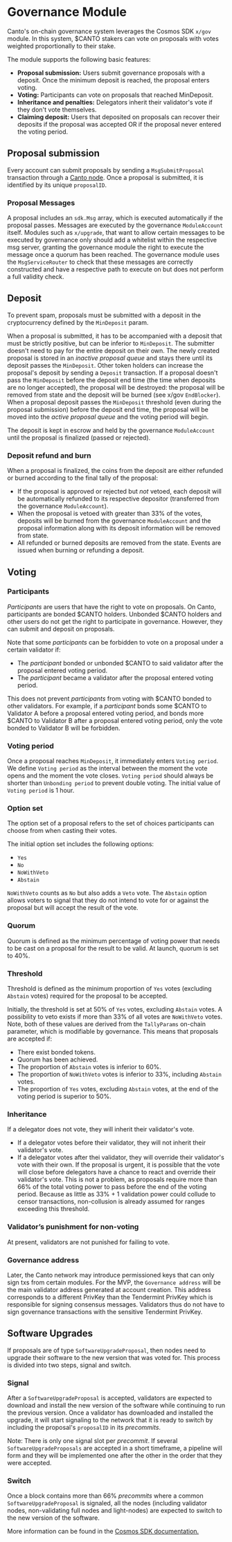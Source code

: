# Governance Module

Canto's on-chain governance system leverages the Cosmos SDK `x/gov` module. In this system, $CANTO stakers can vote on proposals with votes weighted proportionally to their stake.

The module supports the following basic features:

* **Proposal submission:** Users submit governance proposals with a deposit. Once the minimum deposit is reached, the proposal enters voting.
* **Voting:** Participants can vote on proposals that reached MinDeposit.
* **Inheritance and penalties:** Delegators inherit their validator's vote if they don't vote themselves.
* **Claiming deposit:** Users that deposited on proposals can recover their deposits if the proposal was accepted OR if the proposal never entered the voting period.

## Proposal submission <a href="#proposal-submission" id="proposal-submission"></a>

Every account can submit proposals by sending a `MsgSubmitProposal` transaction through a [Canto node](../../canto-node/validators/). Once a proposal is submitted, it is identified by its unique `proposalID`.

### Proposal Messages <a href="#proposal-messages" id="proposal-messages"></a>

A proposal includes an `sdk.Msg` array, which is executed automatically if the proposal passes. Messages are executed by the governance `ModuleAccount` itself. Modules such as `x/upgrade`, that want to allow certain messages to be executed by governance only should add a whitelist within the respective msg server, granting the governance module the right to execute the message once a quorum has been reached. The governance module uses the `MsgServiceRouter` to check that these messages are correctly constructed and have a respective path to execute on but does not perform a full validity check.

## Deposit <a href="#deposit" id="deposit"></a>

To prevent spam, proposals must be submitted with a deposit in the cryptocurrency defined by the `MinDeposit` param.

When a proposal is submitted, it has to be accompanied with a deposit that must be strictly positive, but can be inferior to `MinDeposit`. The submitter doesn't need to pay for the entire deposit on their own. The newly created proposal is stored in an _inactive proposal queue_ and stays there until its deposit passes the `MinDeposit`. Other token holders can increase the proposal's deposit by sending a `Deposit` transaction. If a proposal doesn't pass the `MinDeposit` before the deposit end time (the time when deposits are no longer accepted), the proposal will be destroyed: the proposal will be removed from state and the deposit will be burned (see x/gov `EndBlocker`). When a proposal deposit passes the `MinDeposit` threshold (even during the proposal submission) before the deposit end time, the proposal will be moved into the _active proposal queue_ and the voting period will begin.

The deposit is kept in escrow and held by the governance `ModuleAccount` until the proposal is finalized (passed or rejected).

### Deposit refund and burn <a href="#deposit-refund-and-burn" id="deposit-refund-and-burn"></a>

When a proposal is finalized, the coins from the deposit are either refunded or burned according to the final tally of the proposal:

* If the proposal is approved or rejected but _not_ vetoed, each deposit will be automatically refunded to its respective depositor (transferred from the governance `ModuleAccount`).
* When the proposal is vetoed with greater than 33% of the votes, deposits will be burned from the governance `ModuleAccount` and the proposal information along with its deposit information will be removed from state.
* All refunded or burned deposits are removed from the state. Events are issued when burning or refunding a deposit.

## Voting <a href="#vote" id="vote"></a>

### Participants <a href="#participants" id="participants"></a>

_Participants_ are users that have the right to vote on proposals. On Canto, participants are bonded $CANTO holders. Unbonded $CANTO holders and other users do not get the right to participate in governance. However, they can submit and deposit on proposals.

Note that some _participants_ can be forbidden to vote on a proposal under a certain validator if:

* The _participant_ bonded or unbonded $CANTO to said validator after the proposal entered voting period.
* The _participant_ became a validator after the proposal entered voting period.

This does not prevent _participants_ from voting with $CANTO bonded to other validators. For example, if a _participant_ bonds some $CANTO to Validator A before a proposal entered voting period, and bonds more $CANTO to Validator B after a proposal entered voting period, only the vote bonded to Validator B will be forbidden.

### Voting period <a href="#voting-period" id="voting-period"></a>

Once a proposal reaches `MinDeposit`, it immediately enters `Voting period`. We define `Voting period` as the interval between the moment the vote opens and the moment the vote closes. `Voting period` should always be shorter than `Unbonding period` to prevent double voting. The initial value of `Voting period` is 1 hour.

### Option set <a href="#option-set" id="option-set"></a>

The option set of a proposal refers to the set of choices participants can choose from when casting their votes.

The initial option set includes the following options:

* `Yes`
* `No`
* `NoWithVeto`
* `Abstain`

`NoWithVeto` counts as `No` but also adds a `Veto` vote. The `Abstain` option allows voters to signal that they do not intend to vote for or against the proposal but will accept the result of the vote.

### Quorum <a href="#quorum" id="quorum"></a>

Quorum is defined as the minimum percentage of voting power that needs to be cast on a proposal for the result to be valid. At launch, quorum is set to 40%.

### Threshold <a href="#threshold" id="threshold"></a>

Threshold is defined as the minimum proportion of `Yes` votes (excluding `Abstain` votes) required for the proposal to be accepted.

Initially, the threshold is set at 50% of `Yes` votes, excluding `Abstain` votes. A possibility to veto exists if more than 33% of all votes are `NoWithVeto` votes. Note, both of these values are derived from the `TallyParams` on-chain parameter, which is modifiable by governance. This means that proposals are accepted if:

* There exist bonded tokens.
* Quorum has been achieved.
* The proportion of `Abstain` votes is inferior to 60%.
* The proportion of `NoWithVeto` votes is inferior to 33%, including `Abstain` votes.
* The proportion of `Yes` votes, excluding `Abstain` votes, at the end of the voting period is superior to 50%.

### Inheritance <a href="#inheritance" id="inheritance"></a>

If a delegator does not vote, they will inherit their validator's vote.

* If a delegator votes before their validator, they will not inherit their validator's vote.
* If a delegator votes after thei validator, they will override their validator's vote with their own. If the proposal is urgent, it is possible that the vote will close before delegators have a chance to react and override their validator's vote. This is not a problem, as proposals require more than 66% of the total voting power to pass before the end of the voting period. Because as little as 33% + 1 validation power could collude to censor transactions, non-collusion is already assumed for ranges exceeding this threshold.

### Validator’s punishment for non-voting <a href="#validator-s-punishment-for-non-voting" id="validator-s-punishment-for-non-voting"></a>

At present, validators are not punished for failing to vote.

### Governance address <a href="#governance-address" id="governance-address"></a>

Later, the Canto network may introduce permissioned keys that can only sign txs from certain modules. For the MVP, the `Governance address` will be the main validator address generated at account creation. This address corresponds to a different PrivKey than the Tendermint PrivKey which is responsible for signing consensus messages. Validators thus do not have to sign governance transactions with the sensitive Tendermint PrivKey.

## Software Upgrades <a href="#software-upgrade" id="software-upgrade"></a>

If proposals are of type `SoftwareUpgradeProposal`, then nodes need to upgrade their software to the new version that was voted for. This process is divided into two steps, signal and switch. 

### Signal <a href="#signal" id="signal"></a>

After a `SoftwareUpgradeProposal` is accepted, validators are expected to download and install the new version of the software while continuing to run the previous version. Once a validator has downloaded and installed the upgrade, it will start signaling to the network that it is ready to switch by including the proposal's `proposalID` in its _precommits_.

Note: There is only one signal slot per _precommit_. If several `SoftwareUpgradeProposals` are accepted in a short timeframe, a pipeline will form and they will be implemented one after the other in the order that they were accepted.

### Switch <a href="#switch" id="switch"></a>

Once a block contains more than 66% _precommits_ where a common `SoftwareUpgradeProposal` is signaled, all the nodes (including validator nodes, non-validating full nodes and light-nodes) are expected to switch to the new version of the software.

More information can be found in the [Cosmos SDK documentation. ](https://docs.cosmos.network/master/modules/gov/)

